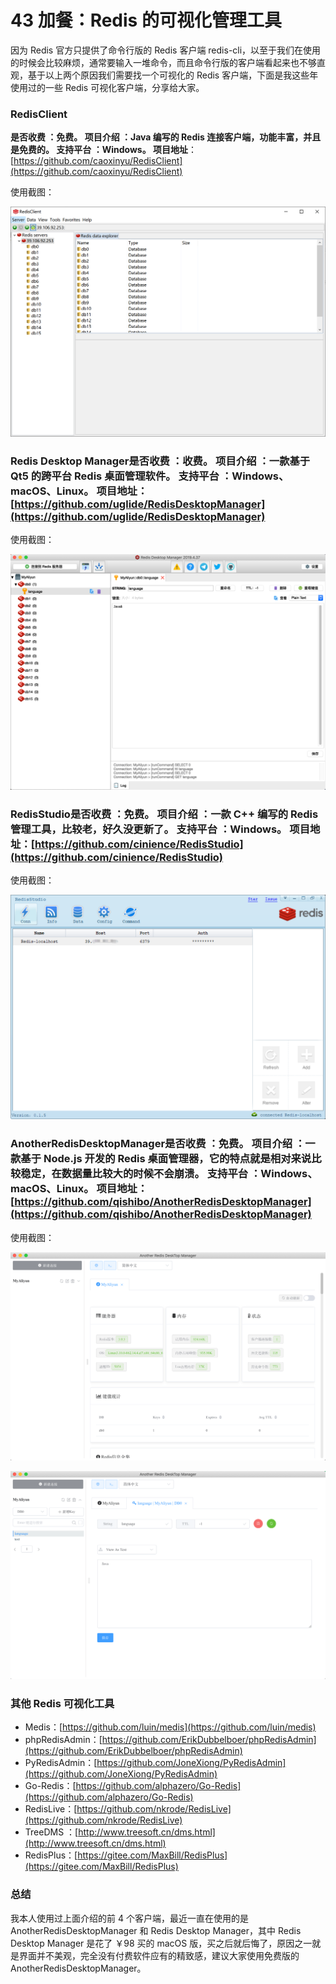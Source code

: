 43 加餐：Redis 的可视化管理工具
====================

因为 Redis 官方只提供了命令行版的 Redis 客户端 redis-cli，以至于我们在使用的时候会比较麻烦，通常要输入一堆命令，而且命令行版的客户端看起来也不够直观，基于以上两个原因我们需要找一个可视化的 Redis 客户端，下面是我这些年使用过的一些 Redis 可视化客户端，分享给大家。

### RedisClient

**是否收费 **：免费。** 项目介绍 **：Java 编写的 Redis 连接客户端，功能丰富，并且是免费的。** 支持平台 **：Windows。** 项目地址**：[https://github.com/caoxinyu/RedisClient](https://github.com/caoxinyu/RedisClient)

使用截图：

![image.png](assets/0e749a90-8ee1-11ea-9776-f5261045ba7d)

### Redis Desktop Manager**是否收费 **：收费。** 项目介绍 **：一款基于 Qt5 的跨平台 Redis 桌面管理软件。** 支持平台 **：Windows、macOS、Linux。** 项目地址**：[https://github.com/uglide/RedisDesktopManager](https://github.com/uglide/RedisDesktopManager)

使用截图：

![image.png](assets/39fb7cb0-8ee1-11ea-861a-9398d62a6944)

### RedisStudio**是否收费 **：免费。** 项目介绍 **：一款 C++ 编写的 Redis 管理工具，比较老，好久没更新了。** 支持平台 **：Windows。** 项目地址**：[https://github.com/cinience/RedisStudio](https://github.com/cinience/RedisStudio)

使用截图：

![image.png](assets/4c11eb50-8ee1-11ea-bf74-150f7ff6235d)

### AnotherRedisDesktopManager**是否收费 **：免费。** 项目介绍 **：一款基于 Node.js 开发的 Redis 桌面管理器，它的特点就是相对来说比较稳定，在数据量比较大的时候不会崩溃。** 支持平台 **：Windows、macOS、Linux。** 项目地址**：[https://github.com/qishibo/AnotherRedisDesktopManager](https://github.com/qishibo/AnotherRedisDesktopManager)

使用截图：

![image.png](assets/67659dc0-8ee1-11ea-861a-9398d62a6944)

![image.png](assets/7300cec0-8ee1-11ea-9144-a708da03c9c4)

### 其他 Redis 可视化工具

* Medis：[https://github.com/luin/medis](https://github.com/luin/medis)
* phpRedisAdmin：[https://github.com/ErikDubbelboer/phpRedisAdmin](https://github.com/ErikDubbelboer/phpRedisAdmin)
* PyRedisAdmin：[https://github.com/JoneXiong/PyRedisAdmin](https://github.com/JoneXiong/PyRedisAdmin)
* Go-Redis：[https://github.com/alphazero/Go-Redis](https://github.com/alphazero/Go-Redis)
* RedisLive：[https://github.com/nkrode/RedisLive](https://github.com/nkrode/RedisLive)
* TreeDMS ：[http://www.treesoft.cn/dms.html](http://www.treesoft.cn/dms.html)
* RedisPlus：[https://gitee.com/MaxBill/RedisPlus](https://gitee.com/MaxBill/RedisPlus)

### 总结

我本人使用过上面介绍的前 4 个客户端，最近一直在使用的是 AnotherRedisDesktopManager 和 Redis Desktop Manager，其中 Redis Desktop Manager 是花了 ￥98 买的 macOS 版，买之后就后悔了，原因之一就是界面并不美观，完全没有付费软件应有的精致感，建议大家使用免费版的 AnotherRedisDesktopManager。
